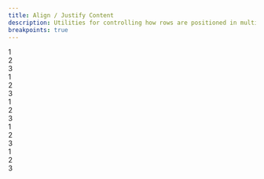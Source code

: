 ```yaml
---
title: Align / Justify Content
description: Utilities for controlling how rows are positioned in multi-row flex and grid containers.
breakpoints: true
---
```

<div>
    <table-utility prefix="content" property="justify-align-content" attribute="align-content" class="mb-lg"></table-utility>
    <table-utility prefix="justify" property="justify-align-content" attribute="justify-content" class="mb-lg"></table-utility>
    <card-example>
		<div class="container h-full rounded-md bg-surface-1 p-24">
			<div class="flex flex-wrap justify-around gap-4">
				<div class="w-1/4 h-240 flex flex-wrap justify-center content-start border-b border-alpha-1 mb-24 pb-24">
					<div class="w-100 p-10 mb-8 bg-info text-center rounded-sm"><span class="text-xs text-white font-semibold">1</span></div>
					<div class="w-100 p-10 mb-8 bg-info text-center rounded-sm"><span class="text-xs text-white font-semibold">2</span></div>
					<div class="w-100 p-10 mb-8 bg-info text-center rounded-sm"><span class="text-xs text-white font-semibold">3</span></div>
				</div>
				<div class="w-1/4 h-240 flex flex-wrap justify-center content-end border-b border-alpha-1 mb-24 pb-24">
					<div class="w-100 p-10 mb-8 bg-info text-center rounded-sm"><span class="text-xs text-white font-semibold">1</span></div>
					<div class="w-100 p-10 mb-8 bg-info text-center rounded-sm"><span class="text-xs text-white font-semibold">2</span></div>
					<div class="w-100 p-10 mb-8 bg-info text-center rounded-sm"><span class="text-xs text-white font-semibold">3</span></div>
				</div>
				<div class="w-1/4 h-240 flex flex-wrap justify-center content-center border-b border-alpha-1 mb-24 pb-24">
					<div class="w-100 p-10 mb-8 bg-info text-center rounded-sm"><span class="text-xs text-white font-semibold">1</span></div>
					<div class="w-100 p-10 mb-8 bg-info text-center rounded-sm"><span class="text-xs text-white font-semibold">2</span></div>
					<div class="w-100 p-10 mb-8 bg-info text-center rounded-sm"><span class="text-xs text-white font-semibold">3</span></div>
				</div>
				<div class="w-1/4 h-240 flex flex-wrap justify-center content-between">
					<div class="w-100 p-10 bg-info text-center rounded-sm"><span class="text-xs text-white font-semibold">1</span></div>
					<div class="w-100 p-10 bg-info text-center rounded-sm"><span class="text-xs text-white font-semibold">2</span></div>
					<div class="w-100 p-10 bg-info text-center rounded-sm"><span class="text-xs text-white font-semibold">3</span></div>
				</div>
				<div class="w-1/4 h-240 flex flex-wrap justify-center content-around">
					<div class="w-100 p-10 bg-info text-center rounded-sm"><span class="text-xs text-white font-semibold">1</span></div>
					<div class="w-100 p-10 bg-info text-center rounded-sm"><span class="text-xs text-white font-semibold">2</span></div>
					<div class="w-100 p-10 bg-info text-center rounded-sm"><span class="text-xs text-white font-semibold">3</span></div>
				</div>
			</div>
		</div>
    </card-example>
</div>